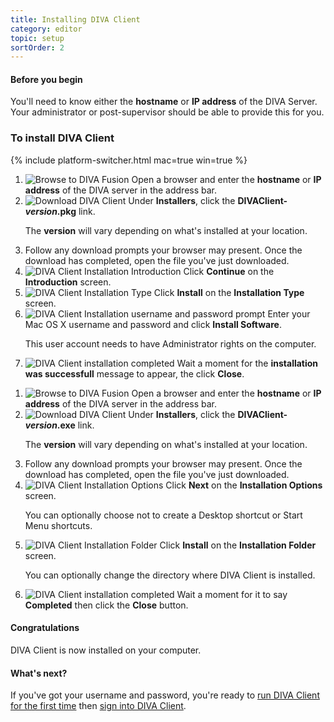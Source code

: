 ```yaml
---
title: Installing DIVA Client
category: editor
topic: setup
sortOrder: 2
---
```


<div class="note note--collapse">
  <h4 class="note__title"><i class="fa fa-hand-stop-o"></i> Before you begin</h4>
  <div class="note__body">
    <p>
      You'll need to know either the <strong>hostname</strong> or <strong>IP address</strong> of the DIVA Server.<br/>
      Your administrator or post-supervisor should be able to provide this for you.
    </p>
  </div>
</div>

### To install DIVA Client

{% include platform-switcher.html mac=true win=true %}

<div class="platform-mac">
  <ol>
    <li>
      <img src="/images/v2/mac/browse-to-diva-fusion.png" alt="Browse to DIVA Fusion"/>
      Open a browser and enter the <strong>hostname</strong> or <strong>IP address</strong> of the DIVA server in the address bar.
    </li>
    <li>
      <img src="/images/v2/mac/diva-client-install-download.png" alt="Download DIVA Client"/>
      Under <strong>Installers</strong>, click the <strong>DIVAClient-<em>version</em>.pkg</strong> link.
      <p class="text-muted">The <strong>version</strong> will vary depending on what's installed at your location.</p>
    </li>
    <li>Follow any download prompts your browser may present. Once the download has completed, open the file you've just downloaded.</li>
    <li id="mac-installation-intro">
      <img src="/images/v2/mac/diva-client-install-introduction.png" alt="DIVA Client Installation Introduction"/>
      Click <strong>Continue</strong> on the <strong>Introduction</strong> screen.
    </li>
    <li>
      <img src="/images/v2/mac/diva-client-install-type.png" alt="DIVA Client Installation Type"/>
      Click <strong>Install</strong> on the <strong>Installation Type</strong> screen.
    </li>
    <li>
      <img src="/images/v2/mac/diva-client-install-password.png" alt="DIVA Client Installation username and password prompt"/>
      Enter your Mac OS X username and password and click <strong>Install Software</strong>.
      <p class="text-muted">This user account needs to have Administrator rights on the computer.</p>
    </li>
    <li>
      <img src="/images/v2/mac/diva-client-install-success.png" alt="DIVA Client installation completed"/>
      Wait a moment for the <strong>installation was successfull</strong> message to appear, the click <strong>Close</strong>.
    </li>
  </ol>
</div>

<div class="platform-win">
  <ol>
    <li>
      <img src="/images/v2/win/browse-to-diva-fusion.png" alt="Browse to DIVA Fusion"/>
      Open a browser and enter the <strong>hostname</strong> or <strong>IP address</strong> of the DIVA server in the address bar.
    </li>
    <li>
      <img src="/images/v2/win/diva-client-install-download.png" alt="Download DIVA Client"/>
      Under <strong>Installers</strong>, click the <strong>DIVAClient-<em>version</em>.exe</strong> link.
      <p class="text-muted">The <strong>version</strong> will vary depending on what's installed at your location.</p>
    </li>
    <li>Follow any download prompts your browser may present. Once the download has completed, open the file you've just downloaded.</li>
    <li>
      <img src="/images/v2/win/diva-client-install-options.png" alt="DIVA Client Installation Options"/>
      Click <strong>Next</strong> on the <strong>Installation Options</strong> screen.
      <p class="text-muted">You can optionally choose not to create a Desktop shortcut or Start Menu shortcuts.</p>
    </li>
    <li>
      <img src="/images/v2/win/diva-client-install-folder.png" alt="DIVA Client Installation Folder"/>
      Click <strong>Install</strong> on the <strong>Installation Folder</strong> screen.
      <p class="text-muted">You can optionally change the directory where DIVA Client is installed.</p>
    </li>
    <li>
      <img src="/images/v2/win/diva-client-install-completed.png" alt="DIVA Client installation completed"/>
      Wait a moment for it to say <strong>Completed</strong> then click the <strong>Close</strong> button.
    </li>
  </ol>
</div>

<div class="note note--success">
  <h4 class="note__title"><i class="fa fa-birthday-cake"></i> Congratulations</h4>
  <p>DIVA Client is now installed on your computer.</p>
</div>

<div class="note note--info note--collapse">
  <h4 class="note__title"><i class="fa fa-question-circle"></i> What's next?</h4>
  <div class="note__body">
    <p>If you've got your username and password, you're ready to <a href="/v2/articles/running-diva-client-for-the-first-time.html">run DIVA Client for the first time</a> then <a href="/v2/articles/signing-into-diva-client.html">sign into DIVA Client</a>.</p>
  </div>
</div>
